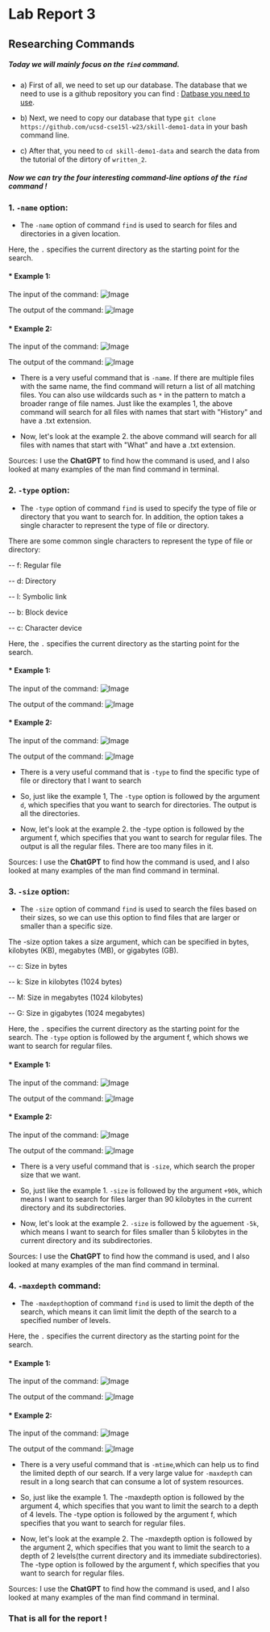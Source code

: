 # Lab Report 3
## Researching Commands
##### Today we will mainly focus on the `find` command. 

* a) First of all, we need to set up our database. The database that we need to use is a github repository you can find : [Datbase you need to use](https://github.com/ucsd-cse15l-w23/skill-demo1-data).
* b) Next, we need to copy our database that type `git clone https://github.com/ucsd-cse15l-w23/skill-demo1-data` in your bash command line.

* c) After that, you need to `cd skill-demo1-data` and search the data from the tutorial of the dirtory of `written_2`.

##### Now we can try the four interesting command-line options of the `find` command !



### 1. `-name` option:

* The `-name` option of command `find` is used to search for files and directories in a given location.


Here, the `.` specifies the current directory as the starting point for the search.
#### * Example 1:

  The input of the command:
   ![Image](in1.png)
  
  The output of the command:
   ![Image](out1.png)
 


#### * Example 2:
  The input of the command:
   ![Image](in2.png)
  
  
  
  The output of the command:
   ![Image](out2.png)
   
   
  * There is a very useful command that is `-name`. If there are multiple files with the same name, the find command will return a list of all matching files. You can also use wildcards such as `*` in the pattern to match a broader range of file names. Just like the examples 1, the above command will search for all files with names that start with "History" and have a .txt extension.
  
  * Now, let's look at the example 2. the above command will search for all files with names that start with "What" and have a .txt extension.

Sources: I use the **ChatGPT** to find how the command is used, and I also looked at many examples of the man find command in terminal. 
  


### 2. `-type` option:

* The `-type` option of command `find` is used to specify the type of file or directory that you want to search for. In addition, the option takes a single character to represent the type of file or directory.

There are some common single characters to represent the type of file or directory:

-- f: Regular file

-- d: Directory

-- l: Symbolic link

-- b: Block device

-- c: Character device





Here, the `.` specifies the current directory as the starting point for the search.
#### * Example 1:
  The input of the command:
   ![Image](in3.png)
  
  The output of the command:
   ![Image](out3.png)


#### * Example 2:
  The input of the command:
   ![Image](in4.png)
  
  The output of the command:
   ![Image](out4.png)
   
   
   
  * There is a very useful command that is `-type` to find the specific type of file or directory that I want to search
  * So, just like the example 1, The `-type` option is followed by the argument `d`, which specifies that you want to search for directories. The output is all the directories.
  
  * Now, let's look at the example 2. the -type option is followed by the argument f, which specifies that you want to search for regular files. The output is all the regular files. There are too many files in it.
  
  
Sources: I use the **ChatGPT** to find how the command is used, and I also looked at many examples of the man find command in terminal. 



### 3. `-size` option:

* The `-size` option of command `find` is used to search the files based on their sizes, so we can use this option to find files that are larger or smaller than a specific size.

The -size option takes a size argument, which can be specified in bytes, kilobytes (KB), megabytes (MB), or gigabytes (GB). 

-- c: Size in bytes

-- k: Size in kilobytes (1024 bytes)

-- M: Size in megabytes (1024 kilobytes)

-- G: Size in gigabytes (1024 megabytes)



Here, the `.` specifies the current directory as the starting point for the search. 
The `-type` option is followed by the argument f, which shows we want to search for regular files.
#### * Example 1:
  The input of the command:
   ![Image](in5.png)
  
  The output of the command:
   ![Image](out5.png)




#### * Example 2:
  The input of the command:
   ![Image](in6.png)
  
  The output of the command:
   ![Image](out6.png)


  * There is a very useful command that is `-size`, which search the proper size that we want.
  * So, just like the example 1. `-size` is followed by the argument `+90k`, which means I want to search for files larger than 90 kilobytes in the current directory and its subdirectories.
  
  * Now, let's look at the example 2. `-size` is followed by the aguement `-5k`, which means I want to search for files smaller than 5 kilobytes in the current directory and its subdirectories.


Sources: I use the **ChatGPT** to find how the command is used, and I also looked at many examples of the man find command in terminal. 




### 4. `-maxdepth` command: 

* The `-maxdepth`option of command `find` is used to limit the depth of the search, which means it can limit limit the depth of the search to a specified number of levels.


Here, the `.` specifies the current directory as the starting point for the search. 

#### * Example 1:
  The input of the command:
   ![Image](in7.png)
  
  The output of the command:
   ![Image](out7.png)



#### * Example 2:
  The input of the command:
   ![Image](in8.png)
  
  The output of the command:
   ![Image](out8.png)


  * There is a very useful command that is `-mtime`,which can help us to find the limited depth of our search. If a very large value for `-maxdepth` can result in a long search that can consume a lot of system resources.
  * So, just like the example 1. The -maxdepth option is followed by the argument 4, which specifies that you want to limit the search to a depth of 4 levels. The -type option is followed by the argument f, which specifies that you want to search for regular files. 
  
  * Now, let's look at the example 2. The -maxdepth option is followed by the argument 2, which specifies that you want to limit the search to a depth of 2 levels(the current directory and its immediate subdirectories). The -type option is followed by the argument f, which specifies that you want to search for regular files. 

Sources: I use the **ChatGPT** to find how the command is used, and I also looked at many examples of the man find command in terminal. 

 
 
 
 
 


### That is all for the report !
